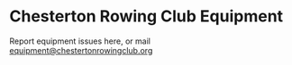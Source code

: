 # Chesterton Rowing Club Equipment
Report equipment issues here, or mail equipment@chestertonrowingclub.org
